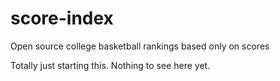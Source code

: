 # score-index

Open source college basketball rankings based only on scores

Totally just starting this. Nothing to see here yet.


